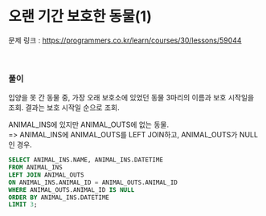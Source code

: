 오랜 기간 보호한 동물(1)
===

문제 링크 : https://programmers.co.kr/learn/courses/30/lessons/59044

<br>

### 풀이

입양을 못 간 동물 중, 가장 오래 보호소에 있었던 동물 3마리의 이름과 보호 시작일을 조회. 결과는 보호 시작일 순으로 조회.

ANIMAL_INS에 있지만 ANIMAL_OUTS에 없는 동물. <BR>
=> ANIMAL_INS에 ANIMAL_OUTS를 LEFT JOIN하고, ANIMAL_OUTS가 NULL인 경우.

~~~sql
SELECT ANIMAL_INS.NAME, ANIMAL_INS.DATETIME
FROM ANIMAL_INS
LEFT JOIN ANIMAL_OUTS
ON ANIMAL_INS.ANIMAL_ID = ANIMAL_OUTS.ANIMAL_ID
WHERE ANIMAL_OUTS.ANIMAL_ID IS NULL
ORDER BY ANIMAL_INS.DATETIME
LIMIT 3;
~~~
